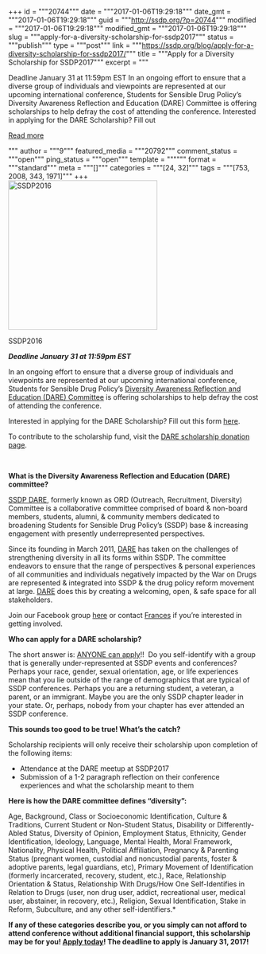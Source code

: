 +++
id = """20744"""
date = """2017-01-06T19:29:18"""
date_gmt = """2017-01-06T19:29:18"""
guid = """http://ssdp.org/?p=20744"""
modified = """2017-01-06T19:29:18"""
modified_gmt = """2017-01-06T19:29:18"""
slug = """apply-for-a-diversity-scholarship-for-ssdp2017"""
status = """publish"""
type = """post"""
link = """https://ssdp.org/blog/apply-for-a-diversity-scholarship-for-ssdp2017/"""
title = """Apply for a Diversity Scholarship for SSDP2017"""
excerpt = """<p>Deadline January 31 at 11:59pm EST In an ongoing effort to ensure that a diverse group of individuals and viewpoints are represented at our upcoming international conference, Students for Sensible Drug Policy’s Diversity Awareness Reflection and Education (DARE) Committee is offering scholarships to help defray the cost of attending the conference. Interested in applying for the DARE Scholarship? Fill out</p>
<div class="h10"></div>
<p><a class="more-link2 flat" href="https://ssdp.org/blog/apply-for-a-diversity-scholarship-for-ssdp2017/">Read more</a></p>
"""
author = """9"""
featured_media = """20792"""
comment_status = """open"""
ping_status = """open"""
template = """"""
format = """standard"""
meta = """[]"""
categories = """[24, 32]"""
tags = """[753, 2008, 343, 1971]"""
+++
<div id="attachment_20792" style="width: 310px" class="wp-caption alignright"><a href="/assets/13177873_10154058430950767_5249046120838706722_n.jpg"><img class="size-medium wp-image-20792" src="http://ssdp.org/assets/13177873_10154058430950767_5249046120838706722_n-300x300.jpg" alt="SSDP2016 " width="300" height="300" /></a><p class="wp-caption-text">SSDP2016</p></div>

<b><i>Deadline January 31 at 11:59pm EST</i></b>

<span style="font-weight: 400;">In an ongoing effort to ensure that a diverse group of individuals and viewpoints are represented at our upcoming international conference, Students for Sensible Drug Policy’s </span><a href="http://www.ssdp.org/diversity" target="_blank"><span style="font-weight: 400;">Diversity Awareness Reflection and Education (DARE) Committee</span></a><span style="font-weight: 400;"> is offering scholarships to help defray the cost of attending the conference. </span>

<span style="font-weight: 400;">Interested in applying for the DARE Scholarship? Fill out this form </span><a href="https://docs.google.com/forms/d/e/1FAIpQLSceuqVZDjWwwwCpVeq1SjBwzgKWc2u9-sIPYQOOYc9d9GUUTA/viewform" target="_blank"><span style="font-weight: 400;">here</span></a><span style="font-weight: 400;">.</span>

<span style="font-weight: 400;">To contribute to the scholarship fund, visit the </span><a href="https://ssdp.nationbuilder.com/donate_dare_scholarship" target="_blank"><span style="font-weight: 400;">DARE scholarship donation page</span></a><span style="font-weight: 400;">.</span>

&nbsp;

<b>What is the Diversity Awareness Reflection and Education (DARE) committee?</b>

<span style="font-weight: 400;"><a href="https://www.facebook.com/groups/198658483498623/" target="_blank">SSDP DARE</a>, formerly known as ORD (Outreach, Recruitment, Diversity) Committee is a collaborative committee comprised of board &amp; non-board members, students, alumni, &amp; community members dedicated to broadening Students for Sensible Drug Policy’s (SSDP) base &amp; increasing engagement with presently underrepresented perspectives.</span>

<span style="font-weight: 400;">Since its founding in March 2011, <a href="https://www.facebook.com/groups/198658483498623/" target="_blank">DARE</a> has taken on the challenges of strengthening diversity in all its forms within SSDP. The committee endeavors to ensure that the range of perspectives &amp; personal experiences of all communities and individuals negatively impacted by the War on Drugs are represented &amp; integrated into SSDP &amp; the drug policy reform movement at large. <a href="https://www.facebook.com/groups/198658483498623/" target="_blank">DARE</a> does this by creating a welcoming, open, &amp; safe space for all stakeholders.</span>

<span style="font-weight: 400;">Join our Facebook group </span><a href="https://www.facebook.com/groups/198658483498623/" target="_blank"><span style="font-weight: 400;">here</span></a><span style="font-weight: 400;"> or contact <a href="mailto:frances@ssdp.org" target="_blank">Frances</a> if you’re interested in getting involved.</span>

<b>Who can apply for a DARE scholarship?</b>

<span style="font-weight: 400;">The short answer is: <a href="https://docs.google.com/forms/d/e/1FAIpQLSceuqVZDjWwwwCpVeq1SjBwzgKWc2u9-sIPYQOOYc9d9GUUTA/viewform" target="_blank">ANYONE can apply</a>!!  Do you self-identify with a group that is generally under-represented at SSDP events and conferences? Perhaps your race, gender, sexual orientation, age, or life experiences mean that you lie outside of the range of demographics that are typical of SSDP conferences. Perhaps you are a returning student, a veteran, a parent, or an immigrant. Maybe you are the only SSDP chapter leader in your state. Or, perhaps, nobody from your chapter has ever attended an SSDP conference.</span>

<b>This sounds too good to be true! What’s the catch?</b>

<span style="font-weight: 400;">Scholarship recipients will only receive their scholarship upon completion of the following items:</span>
<ul>
 	<li style="font-weight: 400;"><span style="font-weight: 400;">Attendance at the DARE meetup at SSDP2017</span></li>
 	<li style="font-weight: 400;"><span style="font-weight: 400;">Submission of a 1-2 paragraph reflection on their conference experiences and what the scholarship meant to them</span></li>
</ul>
<b>Here is how the DARE committee defines “diversity”:</b>

<span style="font-weight: 400;">Age, Background, Class or Socioeconomic Identification, Culture &amp; Traditions, Current Student or Non-Student Status, Disability or Differently-Abled Status, Diversity of Opinion, Employment Status, Ethnicity, Gender Identification, Ideology, Language, Mental Health, Moral Framework, Nationality, Physical Health, Political Affiliation, Pregnancy &amp; Parenting Status (pregnant women, custodial and noncustodial parents, foster &amp; adoptive parents, legal guardians, etc), Primary Movement of Identification (formerly incarcerated, recovery, student, etc.), Race, Relationship Orientation &amp; Status, Relationship With Drugs/How One Self-Identifies in Relation to Drugs (user, non drug user, addict, recreational user, medical user, abstainer, in recovery, etc.), Religion, Sexual Identification, Stake in Reform, Subculture, and any other self-identifiers.*</span>

<b>If any of these categories describe you, or you simply can not afford to attend conference without additional financial support, this scholarship may be for you! <a href="https://docs.google.com/forms/d/e/1FAIpQLSceuqVZDjWwwwCpVeq1SjBwzgKWc2u9-sIPYQOOYc9d9GUUTA/viewform" target="_blank">Apply today</a>! The deadline to apply is January 31, 2017!</b>
